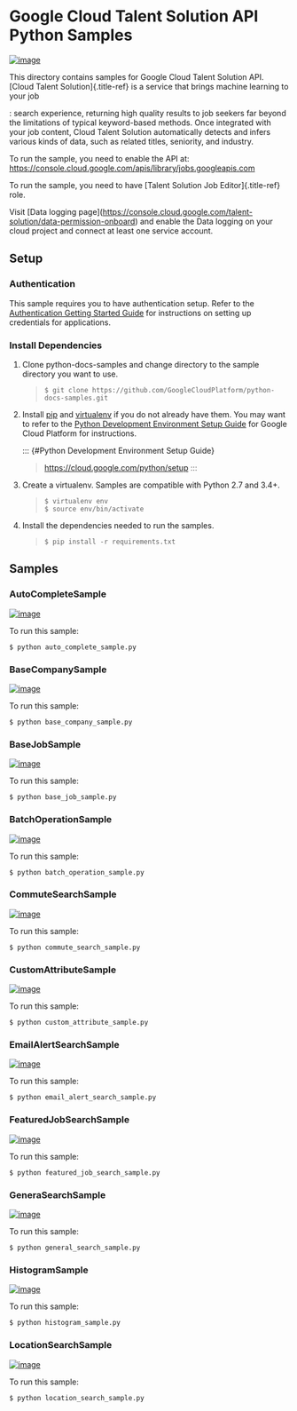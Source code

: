 Google Cloud Talent Solution API Python Samples
===============================================

[![image](https://gstatic.com/cloudssh/images/open-btn.png)](https://console.cloud.google.com/cloudshell/open?git_repo=https://github.com/GoogleCloudPlatform/python-docs-samples&page=editor&open_in_editor=jobs/v2/api_client/README.rst)

This directory contains samples for Google Cloud Talent Solution API. [Cloud Talent Solution]{.title-ref} is a service that brings machine learning to your job

:   search experience, returning high quality results to job seekers far
    beyond the limitations of typical keyword-based methods. Once
    integrated with your job content, Cloud Talent Solution
    automatically detects and infers various kinds of data, such as
    related titles, seniority, and industry.

To run the sample, you need to enable the API at:
<https://console.cloud.google.com/apis/library/jobs.googleapis.com>

To run the sample, you need to have [Talent Solution Job
Editor]{.title-ref} role.

Visit \[Data logging
page\](<https://console.cloud.google.com/talent-solution/data-permission-onboard>)
and enable the Data logging on your cloud project and connect at least
one service account.

Setup
-----

### Authentication

This sample requires you to have authentication setup. Refer to the
[Authentication Getting Started
Guide](https://cloud.google.com/docs/authentication/getting-started) for
instructions on setting up credentials for applications.

### Install Dependencies

1.  Clone python-docs-samples and change directory to the sample
    directory you want to use.

    > ``` {.bash}
    > $ git clone https://github.com/GoogleCloudPlatform/python-docs-samples.git
    > ```

2.  Install [pip](https://pip.pypa.io/) and
    [virtualenv](https://virtualenv.pypa.io/) if you do not already have
    them. You may want to refer to the [Python Development Environment
    Setup Guide]() for Google Cloud Platform for instructions.

    ::: {#Python Development Environment Setup Guide}
    > <https://cloud.google.com/python/setup>
    :::

3.  Create a virtualenv. Samples are compatible with Python 2.7 and
    3.4+.

    > ``` {.bash}
    > $ virtualenv env
    > $ source env/bin/activate
    > ```

4.  Install the dependencies needed to run the samples.

    > ``` {.bash}
    > $ pip install -r requirements.txt
    > ```

Samples
-------

### AutoCompleteSample

[![image](https://gstatic.com/cloudssh/images/open-btn.png)](https://console.cloud.google.com/cloudshell/open?git_repo=https://github.com/GoogleCloudPlatform/python-docs-samples&page=editor&open_in_editor=jobs/v2/api_client/auto_complete_sample.py,jobs/v2/api_client/README.rst)

To run this sample:

``` {.bash}
$ python auto_complete_sample.py
```

### BaseCompanySample

[![image](https://gstatic.com/cloudssh/images/open-btn.png)](https://console.cloud.google.com/cloudshell/open?git_repo=https://github.com/GoogleCloudPlatform/python-docs-samples&page=editor&open_in_editor=jobs/v2/api_client/base_company_sample.py,jobs/v2/api_client/README.rst)

To run this sample:

``` {.bash}
$ python base_company_sample.py
```

### BaseJobSample

[![image](https://gstatic.com/cloudssh/images/open-btn.png)](https://console.cloud.google.com/cloudshell/open?git_repo=https://github.com/GoogleCloudPlatform/python-docs-samples&page=editor&open_in_editor=jobs/v2/api_client/base_job_sample.py,jobs/v2/api_client/README.rst)

To run this sample:

``` {.bash}
$ python base_job_sample.py
```

### BatchOperationSample

[![image](https://gstatic.com/cloudssh/images/open-btn.png)](https://console.cloud.google.com/cloudshell/open?git_repo=https://github.com/GoogleCloudPlatform/python-docs-samples&page=editor&open_in_editor=jobs/v2/api_client/batch_operation_sample.py,jobs/v2/api_client/README.rst)

To run this sample:

``` {.bash}
$ python batch_operation_sample.py
```

### CommuteSearchSample

[![image](https://gstatic.com/cloudssh/images/open-btn.png)](https://console.cloud.google.com/cloudshell/open?git_repo=https://github.com/GoogleCloudPlatform/python-docs-samples&page=editor&open_in_editor=jobs/v2/api_client/commute_search_sample.py,jobs/v2/api_client/README.rst)

To run this sample:

``` {.bash}
$ python commute_search_sample.py
```

### CustomAttributeSample

[![image](https://gstatic.com/cloudssh/images/open-btn.png)](https://console.cloud.google.com/cloudshell/open?git_repo=https://github.com/GoogleCloudPlatform/python-docs-samples&page=editor&open_in_editor=jobs/v2/api_client/custom_attribute_sample.py,jobs/v2/api_client/README.rst)

To run this sample:

``` {.bash}
$ python custom_attribute_sample.py
```

### EmailAlertSearchSample

[![image](https://gstatic.com/cloudssh/images/open-btn.png)](https://console.cloud.google.com/cloudshell/open?git_repo=https://github.com/GoogleCloudPlatform/python-docs-samples&page=editor&open_in_editor=jobs/v2/api_client/email_alert_search_sample.py,jobs/v2/api_client/README.rst)

To run this sample:

``` {.bash}
$ python email_alert_search_sample.py
```

### FeaturedJobSearchSample

[![image](https://gstatic.com/cloudssh/images/open-btn.png)](https://console.cloud.google.com/cloudshell/open?git_repo=https://github.com/GoogleCloudPlatform/python-docs-samples&page=editor&open_in_editor=jobs/v2/api_client/featured_job_search_sample.py,jobs/v2/api_client/README.rst)

To run this sample:

``` {.bash}
$ python featured_job_search_sample.py
```

### GeneraSearchSample

[![image](https://gstatic.com/cloudssh/images/open-btn.png)](https://console.cloud.google.com/cloudshell/open?git_repo=https://github.com/GoogleCloudPlatform/python-docs-samples&page=editor&open_in_editor=jobs/v2/api_client/general_search_sample.py,jobs/v2/api_client/README.rst)

To run this sample:

``` {.bash}
$ python general_search_sample.py
```

### HistogramSample

[![image](https://gstatic.com/cloudssh/images/open-btn.png)](https://console.cloud.google.com/cloudshell/open?git_repo=https://github.com/GoogleCloudPlatform/python-docs-samples&page=editor&open_in_editor=jobs/v2/api_client/histogram_sample.py,jobs/v2/api_client/README.rst)

To run this sample:

``` {.bash}
$ python histogram_sample.py
```

### LocationSearchSample

[![image](https://gstatic.com/cloudssh/images/open-btn.png)](https://console.cloud.google.com/cloudshell/open?git_repo=https://github.com/GoogleCloudPlatform/python-docs-samples&page=editor&open_in_editor=jobs/v2/api_client/location_search_sample.py,jobs/v2/api_client/README.rst)

To run this sample:

``` {.bash}
$ python location_search_sample.py
```
